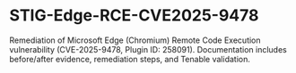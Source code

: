 # STIG-Edge-RCE-CVE2025-9478
Remediation of Microsoft Edge (Chromium) Remote Code Execution vulnerability (CVE-2025-9478, Plugin ID: 258091). Documentation includes before/after evidence, remediation steps, and Tenable validation.
